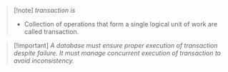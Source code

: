 >[!note] *transaction is*
>- Collection of operations that form a single logical unit of work are called transaction.

>[!important] *A database must ensure proper execution of transaction despite failure. It must manage concurrent execution of transaction to avoid inconsistency.*

